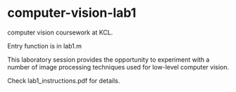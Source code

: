 # computer-vision-lab1
computer vision coursework at KCL.

Entry function is in lab1.m

This laboratory session provides the opportunity to experiment with a number of image processing techniques used for low-level computer vision.

Check lab1_instructions.pdf for details.
